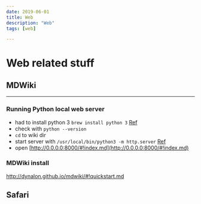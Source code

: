 ```yaml
---
date: 2019-06-01
title: Web
description: "Web"
tags: [web]

---
```


Web related stuff
======

## MDWiki
---------

### Running Python local web server

- had to install python 3 `brew install python 3` [Ref](https://docs.python-guide.org/starting/install3/osx/)
- check with `python --version`
- `cd` to wiki dir
- start server with `/usr/local/bin/python3 -m http.server` [Ref](http://osxdaily.com/2018/07/30/start-web-server-python-3/)
- open [http://0.0.0.0:8000/#!index.md](http://0.0.0.0:8000/#!index.md)


### MDWiki install

http://dynalon.github.io/mdwiki/#!quickstart.md

## Safari